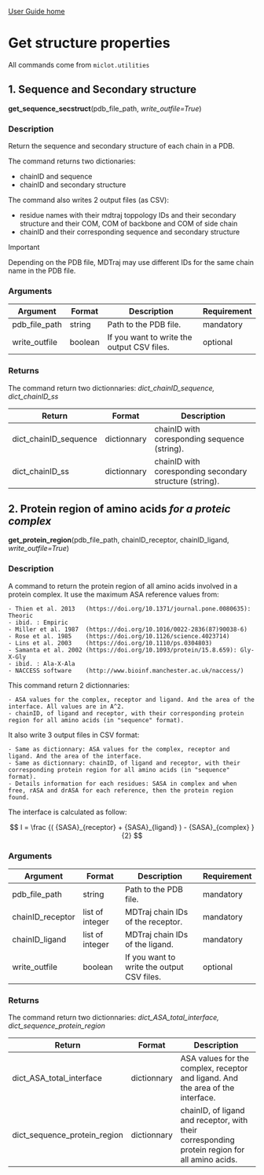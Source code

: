 [User Guide home](Manual.md)

# Get structure properties

All commands come from `miclot.utilities`

## 1. Sequence and Secondary structure

**get_sequence_secstruct**(pdb_file_path, *write_outfile=True*)

### Description

Return the sequence and secondary structure of each chain in a PDB.

The command returns two dictionaries:

- chainID and sequence
- chainID and secondary structure

The command also writes 2 output files (as CSV):

- residue names with their mdtraj toppology IDs and their secondary structure and their COM, COM of backbone and COM of side chain
- chainID and their corresponding sequence and secondary structure


> [!IMPORTANT]
> Depending on the PDB file, MDTraj may use different IDs for the same chain name in the PDB file.

### Arguments

| Argument | Format | Description | Requirement |
| -------- | --- | --- | --- |
| pdb_file_path | string  | Path to the PDB file.  | mandatory |
| write_outfile | boolean | If you want to write the output CSV files. | optional |

### Returns

The command return two dictionnaries: *dict_chainID_sequence, dict_chainID_ss*

| Return | Format | Description |
| ------ | ------ | --- |
| dict_chainID_sequence | dictionnary | chainID with coresponding sequence (string). |
| dict_chainID_ss | dictionnary | chainID with coresponding secondary structure (string). |





## 2. Protein region of amino acids *for a proteic complex*

**get_protein_region**(pdb_file_path, chainID_receptor, chainID_ligand, *write_outfile=True*)

### Description

A command to return the protein region of all amino acids involved in a protein complex.
It use the maximum ASA reference values from: 

    - Thien et al. 2013   (https://doi.org/10.1371/journal.pone.0080635): Theoric
    - ibid. : Empiric
    - Miller et al. 1987  (https://doi.org/10.1016/0022-2836(87)90038-6)
    - Rose et al. 1985    (https://doi.org/10.1126/science.4023714)
    - Lins et al. 2003    (https://doi.org/10.1110/ps.0304803)
    - Samanta et al. 2002 (https://doi.org/10.1093/protein/15.8.659): Gly-X-Gly
    - ibid. : Ala-X-Ala
    - NACCESS software    (http://www.bioinf.manchester.ac.uk/naccess/)

This command return 2 dictionnaries:

    - ASA values for the complex, receptor and ligand. And the area of the interface. All values are in A^2.
    - chainID, of ligand and receptor, with their corresponding protein region for all amino acids (in "sequence" format). 

It also write 3 output files in CSV format:

    - Same as dictionnary: ASA values for the complex, receptor and ligand. And the area of the interface.
    - Same as dictionnary: chainID, of ligand and receptor, with their corresponding protein region for all amino acids (in "sequence" format).
    - Details information for each residues: SASA in complex and when free, rASA and drASA for each reference, then the protein region found.

The interface is calculated as follow:

$$
I = \frac {( {SASA}_{receptor} + {SASA}_{ligand} ) - {SASA}_{complex} }{2}
$$

### Arguments

| Argument | Format | Description | Requirement |
| -------- | --- | --- | --- |
| pdb_file_path | string  | Path to the PDB file.  | mandatory |
| chainID_receptor | list of integer | MDTraj chain IDs of the receptor. | mandatory |
| chainID_ligand   | list of integer | MDTraj chain IDs of the ligand. | mandatory |
| write_outfile | boolean | If you want to write the output CSV files. | optional |

### Returns

The command return two dictionnaries: *dict_ASA_total_interface, dict_sequence_protein_region*

| Return | Format | Description |
| ------ | ------ | --- |
| dict_ASA_total_interface     | dictionnary | ASA values for the complex, receptor and ligand. And the area of the interface. |
| dict_sequence_protein_region | dictionnary | chainID, of ligand and receptor, with their corresponding protein region for all amino acids. |